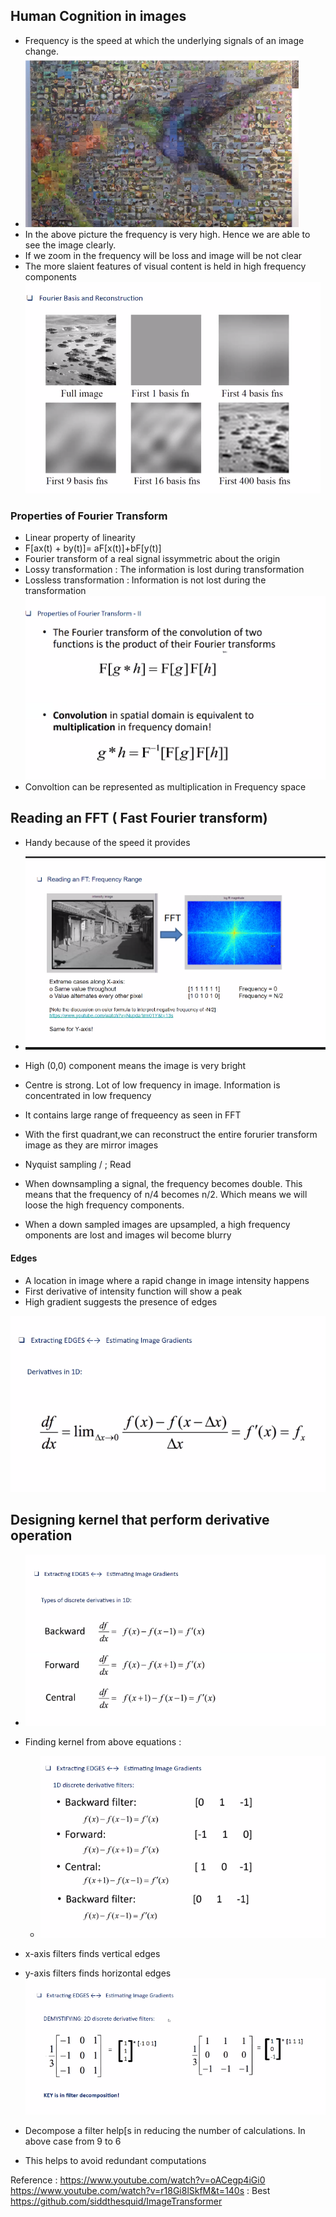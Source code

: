 ## Human Cognition in images

- Frequency is the speed at which the underlying signals of an image change. 
- ![](hb.png)
- In the above picture the frequency is very high. Hence we are able to see the image clearly. 
- If we zoom in the frequency will be loss and image will be not clear
- The more slaient features of visual content is held in high frequency components
![](fbrec.png)

### Properties of Fourier Transform

- Linear property of linearity
- F[ax(t) + by(t)]= aF[x(t)]+bF[y(t)]
- Fourier transform of a real signal issymmetric about the origin
- Lossy transformation : The information is lost during transformation
- Lossless transformation : Information is not lost during the transformation
![](prop1.png)
- Convoltion can be represented as multiplication in Frequency space

## Reading an FFT ( Fast Fourier transform)

- Handy because of the speed it provides
- ![](readfft.png)
- High (0,0) component means the image is very bright
- Centre is strong. Lot of low frequency in image. Information is concentrated in low frequency
- It contains large range of frequeency as seen in FFT
- With the first quadrant,we can reconstruct the entire forurier transform image as they are mirror images

- Nyquist sampling / ; Read

- When downsampling a signal, the frequency becomes double. This means that the frequency of n/4 becomes n/2. Which means we will loose the high frequency components.
- When a down sampled images are upsampled, a high frequency omponents are lost and images wil become blurry


#### Edges
- A location in image where a rapid change in image intensity happens
- First derivative of intensity function will show a peak
- High gradient suggests the presence of edges

![](edge.png)

## Designing kernel that perform derivative operation
- ![](edge1.png)
- Finding kernel from above equations : 
	- ![](edge2.png)
- x-axis filters finds vertical edges
- y-axis filters finds horizontal edges
![](decompose.png)

- Decompose a filter help[s in reducing the number of calculations. In above case from 9 to 6
- This helps to avoid redundant computations


Reference : 
https://www.youtube.com/watch?v=oACegp4iGi0
https://www.youtube.com/watch?v=r18Gi8lSkfM&t=140s : Best
https://github.com/siddthesquid/ImageTransformer

